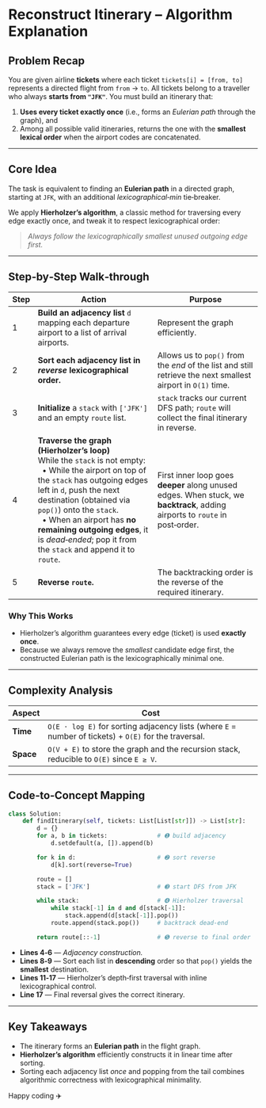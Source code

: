 # Reconstruct Itinerary – Algorithm Explanation

## Problem Recap

You are given airline **tickets** where each ticket `tickets[i] = [from, to]` represents a directed flight from `from` → `to`.
All tickets belong to a traveller who always **starts from `"JFK"`**.
You must build an itinerary that:

1. **Uses every ticket exactly once** (i.e., forms an *Eulerian path* through the graph), and
2. Among all possible valid itineraries, returns the one with the **smallest lexical order** when the airport codes are concatenated.

---

## Core Idea

The task is equivalent to finding an **Eulerian path** in a directed graph, starting at `JFK`, with an additional *lexicographical‑min* tie‑breaker.

We apply **Hierholzer’s algorithm**, a classic method for traversing every edge exactly once, and tweak it to respect lexicographical order:

> *Always follow the lexicographically smallest unused outgoing edge first.*

---

## Step‑by‑Step Walk‑through

| Step | Action                                                                                                                                                                                                                                                                                                                                                                 | Purpose                                                                                                                      |
| ---- | ---------------------------------------------------------------------------------------------------------------------------------------------------------------------------------------------------------------------------------------------------------------------------------------------------------------------------------------------------------------------- | ---------------------------------------------------------------------------------------------------------------------------- |
| 1    | **Build an adjacency list** `d` mapping each departure airport to a list of arrival airports.                                                                                                                                                                                                                                                                          | Represent the graph efficiently.                                                                                             |
| 2    | **Sort each adjacency list in *reverse* lexicographical order.**                                                                                                                                                                                                                                                                                                       | Allows us to `pop()` from the *end* of the list and still retrieve the next smallest airport in `O(1)` time.                 |
| 3    | **Initialize** a `stack` with `['JFK']` and an empty `route` list.                                                                                                                                                                                                                                                                                                     | `stack` tracks our current DFS path; `route` will collect the final itinerary in reverse.                                    |
| 4    | **Traverse the graph (Hierholzer’s loop)** <br>While the `stack` is not empty: <br>   • While the airport on top of the `stack` has outgoing edges left in `d`, push the next destination (obtained via `pop()`) onto the `stack`. <br>   • When an airport has **no remaining outgoing edges**, it is *dead‑ended*; pop it from the `stack` and append it to `route`. | First inner loop goes **deeper** along unused edges. When stuck, we **backtrack**, adding airports to `route` in post‑order. |
| 5    | **Reverse `route`.**                                                                                                                                                                                                                                                                                                                                                   | The backtracking order is the reverse of the required itinerary.                                                             |

### Why This Works

* Hierholzer’s algorithm guarantees every edge (ticket) is used **exactly once**.
* Because we always remove the *smallest* candidate edge first, the constructed Eulerian path is the lexicographically minimal one.

---

## Complexity Analysis

| Aspect    | Cost                                                                                                   |
| --------- | ------------------------------------------------------------------------------------------------------ |
| **Time**  | `O(E · log E)` for sorting adjacency lists (where `E` = number of tickets) + `O(E)` for the traversal. |
| **Space** | `O(V + E)` to store the graph and the recursion stack, reducible to `O(E)` since `E ≥ V`.              |

---

## Code‑to‑Concept Mapping

```python
class Solution:
    def findItinerary(self, tickets: List[List[str]]) -> List[str]:
        d = {}
        for a, b in tickets:              # ➊ build adjacency
            d.setdefault(a, []).append(b)

        for k in d:                       # ➋ sort reverse
            d[k].sort(reverse=True)

        route = []
        stack = ['JFK']                   # ➌ start DFS from JFK

        while stack:                      # ➍ Hierholzer traversal
            while stack[-1] in d and d[stack[-1]]:
                stack.append(d[stack[-1]].pop())
            route.append(stack.pop())     # backtrack dead‑end

        return route[::-1]                # ➎ reverse to final order
```

* **Lines 4‑6** — *Adjacency construction.*
* **Lines 8‑9** — Sort each list in **descending** order so that `pop()` yields the **smallest** destination.
* **Lines 11‑17** — Hierholzer’s depth‑first traversal with inline lexicographical control.
* **Line 17** — Final reversal gives the correct itinerary.

---

## Key Takeaways

* The itinerary forms an **Eulerian path** in the flight graph.
* **Hierholzer’s algorithm** efficiently constructs it in linear time after sorting.
* Sorting each adjacency list *once* and popping from the tail combines algorithmic correctness with lexicographical minimality.

Happy coding ✈️
